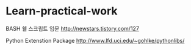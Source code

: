 # Learn-practical-work

BASH 쉘 스크립트 입문
http://newstars.tistory.com/127

Python Extenstion Package
http://www.lfd.uci.edu/~gohlke/pythonlibs/
